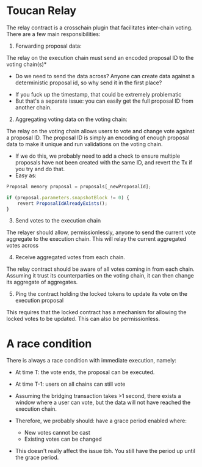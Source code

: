 # Toucan Relay

The relay contract is a crosschain plugin that facilitates inter-chain voting. There are a few main responsibilities:

1. Forwarding proposal data:

The relay on the execution chain must send an encoded proposal ID to the voting chain(s)*

* Do we need to send the data across? Anyone can create data against a deterministic proposal id, so why send it in the first place?
- If you fuck up the timestamp, that could be extremely problematic
- But that's a separate issue: you can easily get the full proposal ID from another chain. 

2. Aggregating voting data on the voting chain:

The relay on the voting chain allows users to vote and change vote against a proposal ID. The proposal ID is simply an encoding of enough proposal data to make it unique and run validations on the voting chain. 

- If we do this, we probably need to add a check to ensure multiple proposals have not been created with the same ID, and revert the Tx if you try and do that.
- Easy as:

```ts
Proposal memory proposal = proposals[_newProposalId];

if (proposal.parameters.snapshotBlock != 0) {
    revert ProposalIdAlreadyExists();
}
```
3. Send votes to the execution chain

The relayer should allow, permissionlessly, anyone to send the current vote aggregate to the execution chain. This will relay the current aggregated votes across


4. Receive aggregated votes from each chain.

The relay contract should be aware of all votes coming in from each chain. Assuming it trust its counterparties on the voting chain, it can then change its aggregate of aggregates.


5. Ping the contract holding the locked tokens to update its vote on the execution proposal

This requires that the locked contract has a mechanism for allowing the locked votes to be updated. This can also be permissionless.



# A race condition

There is always a race condition with immediate execution, namely:

- At time T: the vote ends, the proposal can be executed.
- At time T-1: users on all chains can still vote
- Assuming the bridging transaction takes >1 second, there exists a window where a user can vote, but the data will not have reached the execution chain.
- Therefore, we probably should: have a grace period enabled where:
    - New votes cannot be cast
    - Existing votes can be changed

- This doesn't really affect the issue tbh. You still have the period up until the grace period. 